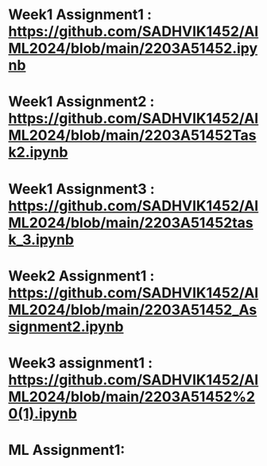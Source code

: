 # Week1 Assignment1 : https://github.com/SADHVIK1452/AIML2024/blob/main/2203A51452.ipynb
# Week1 Assignment2 : https://github.com/SADHVIK1452/AIML2024/blob/main/2203A51452Task2.ipynb
# Week1 Assignment3 : https://github.com/SADHVIK1452/AIML2024/blob/main/2203A51452task_3.ipynb
# Week2 Assignment1 : https://github.com/SADHVIK1452/AIML2024/blob/main/2203A51452_Assignment2.ipynb
# Week3 assignment1 : https://github.com/SADHVIK1452/AIML2024/blob/main/2203A51452%20(1).ipynb
# ML Assignment1: 
